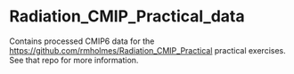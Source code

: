 # Radiation_CMIP_Practical_data
Contains processed CMIP6 data for the https://github.com/rmholmes/Radiation_CMIP_Practical practical exercises. See that repo for more information.
